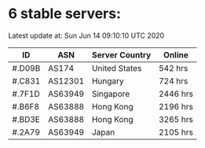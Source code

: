 # 6 stable servers:

Latest update at: Sun Jun 14 09:10:10 UTC 2020

| ID | ASN | Server Country | Online |
| -- | --- | -------------- | ------ |
| #.D09B | AS174 | United States | 542 hrs |
| #.C831 | AS12301 | Hungary | 724 hrs |
| #.7F1D | AS63949 | Singapore | 2446 hrs |
| #.B6F8 | AS63888 | Hong Kong | 2196 hrs |
| #.BD3E | AS63888 | Hong Kong | 3265 hrs |
| #.2A79 | AS63949 | Japan | 2105 hrs |

